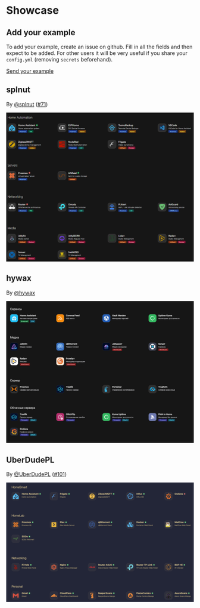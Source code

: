 # Showcase

## Add your example

To add your example, create an issue on github. Fill in all the fields and then expect to be added.
For other users it will be very useful if you share your `config.yml` (removing `secrets` beforehand).

[Send your example](https://github.com/hywax/mafl/issues/new?assignees=&labels=showcase&projects=&template=showcase.yml&title=%5BSHOWCASE%5D+%3Ctitle%3E)

## splnut

By [@splnut](https://github.com/splnut) ([#71](https://github.com/hywax/mafl/issues/71))

![splnut](../public/showcase/splnut.png)

## hywax

By [@hywax](https://github.com/hywax)

![hywax](../public/showcase/hywax.png)

## UberDudePL

By [@UberDudePL](https://github.com/UberDudePL) ([#101](https://github.com/hywax/mafl/issues/101))

![UberDudePL](../public/showcase/uberdudepl.png)
